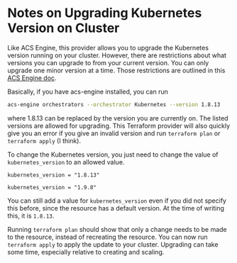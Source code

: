 # Notes on Upgrading Kubernetes Version on Cluster

Like ACS Engine, this provider allows you to upgrade the Kubernetes version running on your cluster. However, there are restrictions about what versions you can upgrade to from your current version. You can only upgrade one minor version at a time. Those restrictions are outlined in this [ACS Engine doc](https://github.com/Azure/acs-engine/tree/master/examples/k8s-upgrade).

Basically, if you have acs-engine installed, you can run
```bash
acs-engine orchestrators --orchestrator Kubernetes --version 1.8.13
```

where 1.8.13 can be replaced by the version you are currently on. The listed versions are allowed for upgrading. This Terraform provider will also quickly give you an error if you give an invalid version and run `terraform plan` or `terraform apply` (I think).

To change the Kubernetes version, you just need to change the value of `kubernetes_version` to an allowed value.

```kubernetes_version = "1.8.13"```

```kubernetes_version = "1.9.8"```

You can still add a value for `kubernetes_version` even if you did not specify this before, since the resource has a default version. At the time of writing this, it is `1.8.13`.

Running `terraform plan` should show that only a change needs to be made to the resource, instead of recreating the resource. You can now run `terraform apply` to apply the update to your cluster. Upgrading can take some time, especially relative to creating and scaling.